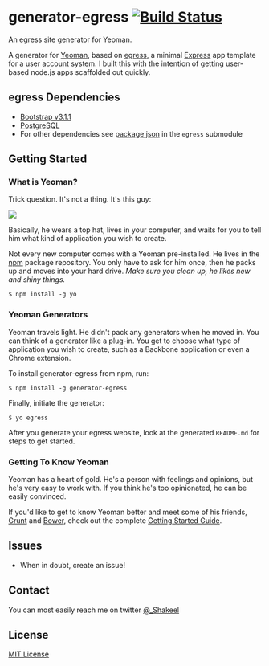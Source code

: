 generator-egress [![Build Status](https://secure.travis-ci.org/shakeelmohamed/generator-egress.png?branch=master)](https://travis-ci.org/shakeelmohamed/generator-egress)
================

An egress site generator for Yeoman.


A generator for [Yeoman](http://yeoman.io), based on [egress](http://github.com/shakeelmohamed/egress), 
a minimal [Express](http://expressjs.com/) app template for a user account system.
I built this with the intention of getting user-based node.js apps scaffolded out quickly.

## egress Dependencies

* [Bootstrap v3.1.1](https://github.com/twbs/bootstrap/releases/tag/v3.1.1)
* [PostgreSQL](http://www.postgresql.org/)
* For other dependencies see  [package.json](http://github.com/shakeelmohamed/egress/blob/master/package.json) in the `egress` submodule

## Getting Started

### What is Yeoman?

Trick question. It's not a thing. It's this guy:

![](http://i.imgur.com/JHaAlBJ.png)

Basically, he wears a top hat, lives in your computer, and waits for you to tell him what kind of application you wish to create.

Not every new computer comes with a Yeoman pre-installed. He lives in the [npm](https://npmjs.org) package repository. You only have to ask for him once, then he packs up and moves into your hard drive. *Make sure you clean up, he likes new and shiny things.*

```
$ npm install -g yo
```

### Yeoman Generators

Yeoman travels light. He didn't pack any generators when he moved in. You can think of a generator like a plug-in. You get to choose what type of application you wish to create, such as a Backbone application or even a Chrome extension.

To install generator-egress from npm, run:

```
$ npm install -g generator-egress
```

Finally, initiate the generator:

```
$ yo egress
```

After you generate your egress website, look at the generated `README.md` for steps to get started.

### Getting To Know Yeoman

Yeoman has a heart of gold. He's a person with feelings and opinions, but he's very easy to work with. If you think he's too opinionated, he can be easily convinced.

If you'd like to get to know Yeoman better and meet some of his friends, [Grunt](http://gruntjs.com) and [Bower](http://bower.io), check out the complete [Getting Started Guide](https://github.com/yeoman/yeoman/wiki/Getting-Started).

## Issues

* When in doubt, create an issue!

## Contact

You can most easily reach me on twitter [@_Shakeel](http://twitter.com/_Shakeel)

## License

[MIT License](http://en.wikipedia.org/wiki/MIT_License)
